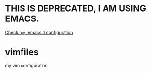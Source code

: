 # THIS IS DEPRECATED, I AM USING EMACS.

[Check my .emacs.d configuration](https://github.com/dimiro1/.emacs.d)

# vimfiles
my vim configuration
